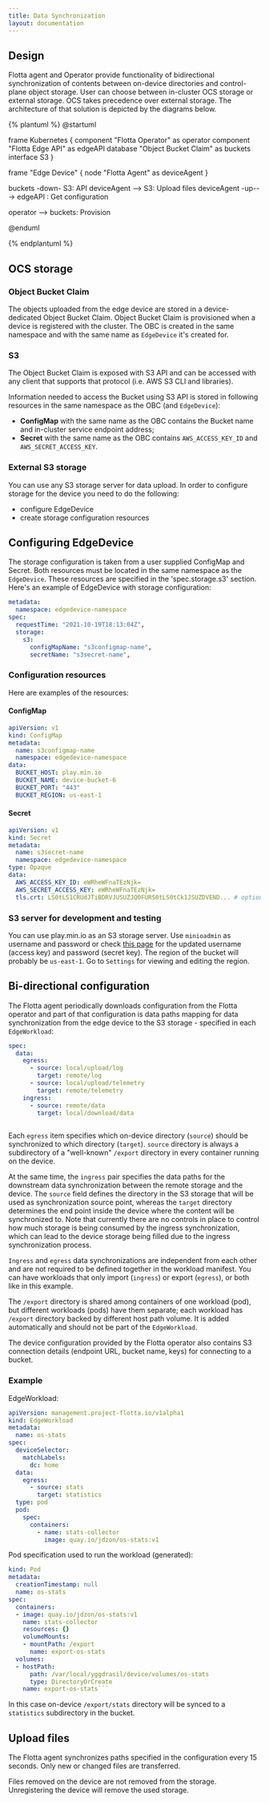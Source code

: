 ```yaml
---
title: Data Synchronization
layout: documentation
---
```



## Design

Flotta agent and Operator provide functionality of bidirectional synchronization of contents between 
on-device directories and control-plane object storage. User can choose between
in-cluster OCS storage or external storage. OCS takes precedence over external
storage. The architecture of that solution is depicted by the diagrams below.

{% plantuml %}
@startuml

frame Kubernetes {
    component "Flotta Operator" as operator
    component "Flotta Edge API" as edgeAPI
    database "Object Bucket Claim" as buckets
    interface S3
}

frame "Edge Device" {
    node "Flotta Agent" as deviceAgent
}

buckets -down- S3: API
deviceAgent --> S3: Upload files
deviceAgent -up---> edgeAPI : Get configuration

operator --> buckets: Provision

@enduml

{% endplantuml %}

## OCS storage

### Object Bucket Claim

The objects uploaded from the edge device are stored in a device-dedicated
Object Bucket Claim. Object Bucket Claim is provisioned when a device is
registered with the cluster. The OBC is created in the same namespace and with
the same name as `EdgeDevice` it's created for.

### S3
The Object Bucket Claim is exposed with S3 API and can be accessed with any
client that supports that protocol (i.e. AWS S3 CLI and libraries).

Information needed to access the Bucket using S3 API is stored in following
resources in the same namespace as the OBC (and `EdgeDevice`):

* **ConfigMap** with the same name as the OBC contains the Bucket name and in-cluster service endpoint address;
* **Secret** with the same name as the OBC contains `AWS_ACCESS_KEY_ID` and `AWS_SECRET_ACCESS_KEY`.

### External S3 storage

You can use any S3 storage server for data upload.
In order to configure storage for the device you need to do the following:
- configure EdgeDevice
- create storage configuration resources

## Configuring EdgeDevice
The storage configuration is taken from a user supplied ConfigMap and Secret.
Both resources must be located in the same namespace as the `EdgeDevice`.
These resources are specified in the 'spec.storage.s3' section. Here's an
example of EdgeDevice with storage configuration:

```yml
metadata:
  namespace: edgedevice-namespace
spec:
  requestTime: "2021-10-19T18:13:04Z",
  storage:
    s3:
      configMapName: "s3configmap-name",
      secretName: "s3secret-name",
```

### Configuration resources

Here are examples of the resources:

#### ConfigMap

```yml
apiVersion: v1
kind: ConfigMap
metadata:
  name: s3configmap-name
  namespace: edgedevice-namespace
data:
  BUCKET_HOST: play.min.io
  BUCKET_NAME: device-bucket-6
  BUCKET_PORT: "443"
  BUCKET_REGION: us-east-1
```

#### Secret

```yml
apiVersion: v1
kind: Secret
metadata:
  name: s3secret-name
  namespace: edgedevice-namespace
type: Opaque
data:
  AWS_ACCESS_KEY_ID: eWRheWFnaTEzNjk=
  AWS_SECRET_ACCESS_KEY: eWRheWFnaTEzNjk=
  tls.crt: LS0tLS1CRUdJTiBDRVJUSUZJQ0FURS0tLS0tCk1JSUZDVEND... # optional
```

### S3 server for development and testing

You can use play.min.io as an S3 storage server.
Use `minioadmin` as username and password or check [this
page](https://docs.min.io/minio/baremetal/console/minio-console.html#minio-console)
for the updated username (access key) and password (secret key).
The region of the bucket will probably be `us-east-1`.
Go to `Settings` for viewing and editing the region.


## Bi-directional configuration

The Flotta agent periodically downloads configuration from the Flotta operator
and part of that configuration is data paths mapping for data synchronization 
from the edge device to the S3 storage - specified in each `EdgeWorkload`:

```yaml
spec:
  data:
    egress:
      - source: local/upload/log
        target: remote/log
      - source: local/upload/telemetry
        target: remote/telemetry
    ingress:
      - source: remote/data
        target: local/download/data
      
```

Each `egress` item specifies which on-device directory (`source`) should be
synchronized to which directory (`target`). `source` directory is always a
subdirectory of a "well-known" `/export` directory in every container running on
the device.

At the same time, the `ingress` pair specifies the data paths for the downstream data synchronization
between the remote storage and the device. The `source` field defines the directory in the S3 storage
that will be used as synchronization source point, whereas the `target` directory determines the end point
inside the device where the content will be synchronized to. Note that currently there are no controls in place
to control how much storage is being consumed by the ingress synchronization, which can lead to the device storage
being filled due to the ingress synchronization process.

`Ingress` and `egress` data synchronizations are independent from each other and are not required to be defined together in the workload manifest. You can have workloads that only import (`ingress`) or export (`egress`), or both like in this example. 

The `/export` directory is shared among containers of one workload (pod), but
different workloads (pods) have them separate; each workload has `/export`
directory backed by different host path volume. It is added automatically and
should not be part of the `EdgeWorkload`.

The device configuration provided by the Flotta operator also contains S3
connection details (endpoint URL, bucket name, keys) for connecting to a bucket.

### Example

EdgeWorkload:
```yaml
apiVersion: management.project-flotta.io/v1alpha1
kind: EdgeWorkload
metadata:
  name: os-stats
spec:
  deviceSelector:
    matchLabels:
      dc: home
  data:
    egress:
      - source: stats
        target: statistics
  type: pod
  pod:
    spec:
      containers:
        - name: stats-collector
          image: quay.io/jdzon/os-stats:v1
```

Pod specification used to run the workload (generated):

```yaml
kind: Pod
metadata:
  creationTimestamp: null
  name: os-stats
spec:
  containers:
  - image: quay.io/jdzon/os-stats:v1
    name: stats-collector
    resources: {}
    volumeMounts:
    - mountPath: /export
      name: export-os-stats
  volumes:
  - hostPath:
      path: /var/local/yggdrasil/device/volumes/os-stats
      type: DirectoryOrCreate
    name: export-os-stats```
```

In this case on-device `/export/stats` directory will be synced to a
`statistics` subdirectory in the bucket.

## Upload files

The Flotta agent synchronizes paths specified in the configuration every 15
seconds. Only new or changed files are transferred.

Files removed on the device are not removed from the storage. Unregistering the device will remove the used storage.
